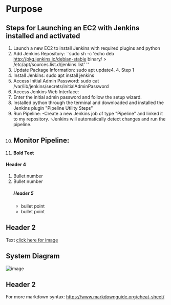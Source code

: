 # Purpose

## Steps for Launching an EC2 with Jenkins installed and activated
1. Launch a new EC2 to install Jenkins with required plugins and python
2. Add Jenkins Repository: ``sudo sh -c 'echo deb http://pkg.jenkins.io/debian-stable binary/ > /etc/apt/sources.list.d/jenkins.list' ''
3. Update Package Information: sudo apt update4. 4. Step 1
4. Install Jenkins: sudo apt install jenkins
5. Access Initial Admin Password: sudo cat /var/lib/jenkins/secrets/initialAdminPassword
6. Access Jenkins Web Interface: [](http://107.23.208.215:8080)
7. Enter the initial admin password and follow the setup wizard.
8. Installed python through the terminal and downloaded and installed the Jenkins plugin "Pipeline Utility Steps"
9. Run Pipeline:
   -Create a new Jenkins job of type "Pipeline" and linked it to my repository.
   -Jenkins will automatically detect changes and run the pipeline.
10. Monitor Pipeline:
    -
12.  **Bold Text**
#### Header 4
1. Bullet number
2. Bullet number
    ##### Header 5
    - bullet point 
    - bullet point 

## Header 2 
Text [click here for image](https://github.com/kura-labs-org/Template/blob/main/Images/Screenshot%20(92).png)

## System Diagram 
![image](https://github.com/kura-labs-org/Template/blob/main/Images/26-1.jpeg)

## Header 2  
For more markdown syntax: https://www.markdownguide.org/cheat-sheet/
